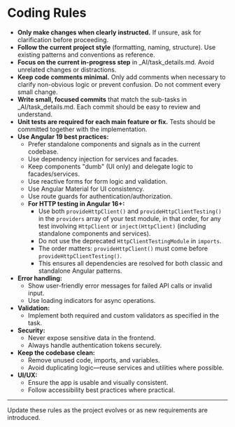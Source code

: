 # Coding Rules

- **Only make changes when clearly instructed.** If unsure, ask for clarification before proceeding.
- **Follow the current project style** (formatting, naming, structure). Use existing patterns and conventions as reference.
- **Focus on the current in-progress step** in \_AI/task_details.md. Avoid unrelated changes or distractions.
- **Keep code comments minimal.** Only add comments when necessary to clarify non-obvious logic or prevent confusion. Do not comment every small change.
- **Write small, focused commits** that match the sub-tasks in \_AI/task_details.md. Each commit should be easy to review and understand.
- **Unit tests are required for each main feature or fix.** Tests should be committed together with the implementation.
- **Use Angular 19 best practices:**
  - Prefer standalone components and signals as in the current codebase.
  - Use dependency injection for services and facades.
  - Keep components "dumb" (UI only) and delegate logic to facades/services.
  - Use reactive forms for form logic and validation.
  - Use Angular Material for UI consistency.
  - Use route guards for authentication/authorization.
  - **For HTTP testing in Angular 16+:**
    - Use both `provideHttpClient()` and `provideHttpClientTesting()` in the `providers` array of your test module, in that order, for any test involving `HttpClient` or `inject(HttpClient)` (including standalone components and services).
    - Do not use the deprecated `HttpClientTestingModule` in `imports`.
    - The order matters: `provideHttpClient()` must come before `provideHttpClientTesting()`.
    - This ensures all dependencies are resolved for both classic and standalone Angular patterns.
- **Error handling:**
  - Show user-friendly error messages for failed API calls or invalid input.
  - Use loading indicators for async operations.
- **Validation:**
  - Implement both required and custom validators as specified in the task.
- **Security:**
  - Never expose sensitive data in the frontend.
  - Always handle authentication tokens securely.
- **Keep the codebase clean:**
  - Remove unused code, imports, and variables.
  - Avoid duplicating logic—reuse services and utilities where possible.
- **UI/UX:**
  - Ensure the app is usable and visually consistent.
  - Follow accessibility best practices where practical.

---

Update these rules as the project evolves or as new requirements are introduced.
